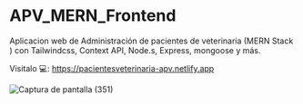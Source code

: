 # APV_MERN_Frontend
Aplicacion web de Administración de pacientes de veterinaria (MERN Stack ) con Tailwindcss, Context API, Node.s, Express, mongoose y más.

Visitalo 💻: https://pacientesveterinaria-apv.netlify.app

![Captura de pantalla (351)](https://user-images.githubusercontent.com/91045865/188029397-936fba79-4924-47c1-a15a-dda8208b49a5.png)

